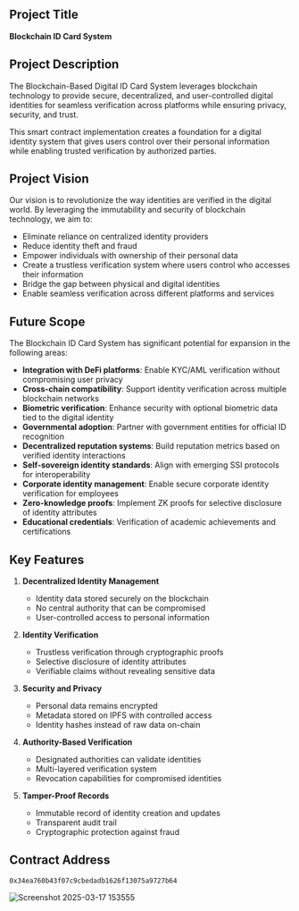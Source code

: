 ## Project Title
**Blockchain ID Card System**

## Project Description
The Blockchain-Based Digital ID Card System leverages blockchain technology to provide secure, decentralized, and user-controlled digital identities for seamless verification across platforms while ensuring privacy, security, and trust.

This smart contract implementation creates a foundation for a digital identity system that gives users control over their personal information while enabling trusted verification by authorized parties.

## Project Vision
Our vision is to revolutionize the way identities are verified in the digital world. By leveraging the immutability and security of blockchain technology, we aim to:

- Eliminate reliance on centralized identity providers
- Reduce identity theft and fraud
- Empower individuals with ownership of their personal data
- Create a trustless verification system where users control who accesses their information
- Bridge the gap between physical and digital identities
- Enable seamless verification across different platforms and services

## Future Scope
The Blockchain ID Card System has significant potential for expansion in the following areas:

- **Integration with DeFi platforms**: Enable KYC/AML verification without compromising user privacy
- **Cross-chain compatibility**: Support identity verification across multiple blockchain networks
- **Biometric verification**: Enhance security with optional biometric data tied to the digital identity
- **Governmental adoption**: Partner with government entities for official ID recognition
- **Decentralized reputation systems**: Build reputation metrics based on verified identity interactions
- **Self-sovereign identity standards**: Align with emerging SSI protocols for interoperability
- **Corporate identity management**: Enable secure corporate identity verification for employees
- **Zero-knowledge proofs**: Implement ZK proofs for selective disclosure of identity attributes
- **Educational credentials**: Verification of academic achievements and certifications

## Key Features

1. **Decentralized Identity Management**
   - Identity data stored securely on the blockchain
   - No central authority that can be compromised
   - User-controlled access to personal information

2. **Identity Verification**
   - Trustless verification through cryptographic proofs
   - Selective disclosure of identity attributes
   - Verifiable claims without revealing sensitive data

3. **Security and Privacy**
   - Personal data remains encrypted
   - Metadata stored on IPFS with controlled access
   - Identity hashes instead of raw data on-chain

4. **Authority-Based Verification**
   - Designated authorities can validate identities
   - Multi-layered verification system
   - Revocation capabilities for compromised identities

5. **Tamper-Proof Records**
   - Immutable record of identity creation and updates
   - Transparent audit trail
   - Cryptographic protection against fraud

## Contract Address
```
0x34ea760b43f07c9cbedadb1626f13075a9727b64
```

![Screenshot 2025-03-17 153555](https://github.com/user-attachments/assets/dd23aaac-e80f-465b-b195-d19aefbc51ea)
